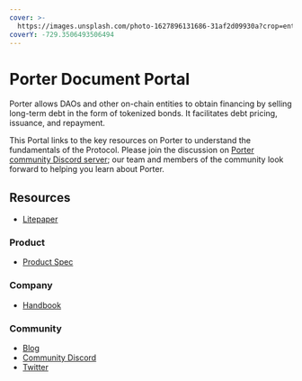 ```yaml
---
cover: >-
  https://images.unsplash.com/photo-1627896131686-31af2d09930a?crop=entropy&cs=srgb&fm=jpg&ixid=MnwxOTcwMjR8MHwxfHNlYXJjaHw0fHxwb3J0ZXJ8ZW58MHx8fHwxNjQzNDc5NDE5&ixlib=rb-1.2.1&q=85
coverY: -729.3506493506494
---
```


# Porter Document Portal

Porter allows DAOs and other on-chain entities to obtain financing by selling long-term debt in the form of tokenized bonds. It facilitates debt pricing, issuance, and repayment.

This Portal links to the key resources on Porter to understand the fundamentals of the Protocol. Please join the discussion on [Porter community Discord server](http://discord.gg/9hJKzXPjHm); our team and members of the community look forward to helping you learn about Porter.

## Resources

* [Litepaper](litepaper.md)

### Product

* [Product Spec](https://docs.porter.finance/product)

### Company

* [Handbook](https://docs.porter.finance/handbook/)

### Community

* [Blog](https://blog.porter.finance)
* [Community Discord](https://discord.com/invite/9hJKzXPjHm)
* [Twitter](https://twitter.com/porterfinance\_)
